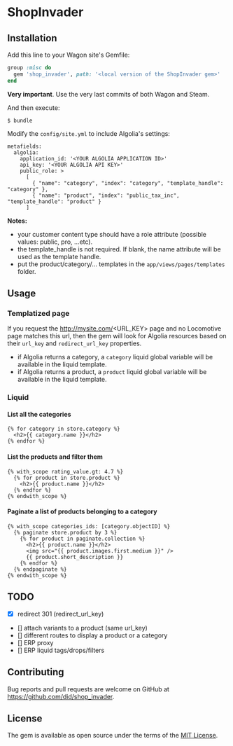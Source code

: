 # ShopInvader

## Installation

Add this line to your Wagon site's Gemfile:

```ruby
group :misc do
  gem 'shop_invader', path: '<local version of the ShopInvader gem>'
end
```

**Very important**. Use the very last commits of both Wagon and Steam.

And then execute:

    $ bundle

Modify the `config/site.yml` to include Algolia's settings:

```
metafields:
  algolia:
    application_id: '<YOUR ALGOLIA APPLICATION ID>'
    api_key: '<YOUR ALGOLIA API KEY>'
    public_role: >
      [
        { "name": "category", "index": "category", "template_handle": "category" },
        { "name": "product", "index": "public_tax_inc", "template_handle": "product" }
      ]

```

**Notes:**

- your customer content type should have a role attribute (possible values: public, pro, ...etc).
- the template_handle is not required. If blank, the name attribute will be used as the template handle.
- put the product/category/... templates in the `app/views/pages/templates` folder.

## Usage

### Templatized page

If you request the http://mysite.com/<URL_KEY> page and no Locomotive page matches this url, then the gem will look for Algolia resources based on their `url_key` and `redirect_url_key` properties.

- if Algolia returns a category, a `category` liquid global variable will be available in the liquid template.
- if Algolia returns a product, a `product` liquid global variable will be available in the liquid template.

### Liquid

#### List all the categories

```liquid
{% for category in store.category %}
  <h2>{{ category.name }}</h2>
{% endfor %}
```

#### List the products and filter them

```liquid
{% with_scope rating_value.gt: 4.7 %}
  {% for product in store.product %}
    <h2>{{ product.name }}</h2>
  {% endfor %}
{% endwith_scope %}
```

#### Paginate a list of products belonging to a category

```liquid
{% with_scope categories_ids: [category.objectID] %}
  {% paginate store.product by 3 %}
    {% for product in paginate.collection %}
      <h2>{{ product.name }}</h2>
      <img src="{{ product.images.first.medium }}" />
      {{ product.short_description }}
    {% endfor %}
  {% endpaginate %}
{% endwith_scope %}
```

## TODO

- [x] redirect 301 (redirect_url_key)
- [] attach variants to a product (same url_key)
- [] different routes to display a product or a category
- [] ERP proxy
- [] ERP liquid tags/drops/filters

## Contributing

Bug reports and pull requests are welcome on GitHub at https://github.com/did/shop_invader.


## License

The gem is available as open source under the terms of the [MIT License](http://opensource.org/licenses/MIT).

